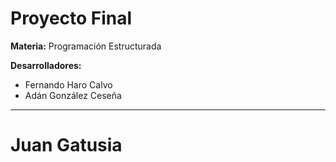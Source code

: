 # Proyecto Final

**Materia:** Programación Estructurada

**Desarrolladores:**

-   Fernando Haro Calvo
-   Adán González Ceseña

---

# Juan Gatusia
